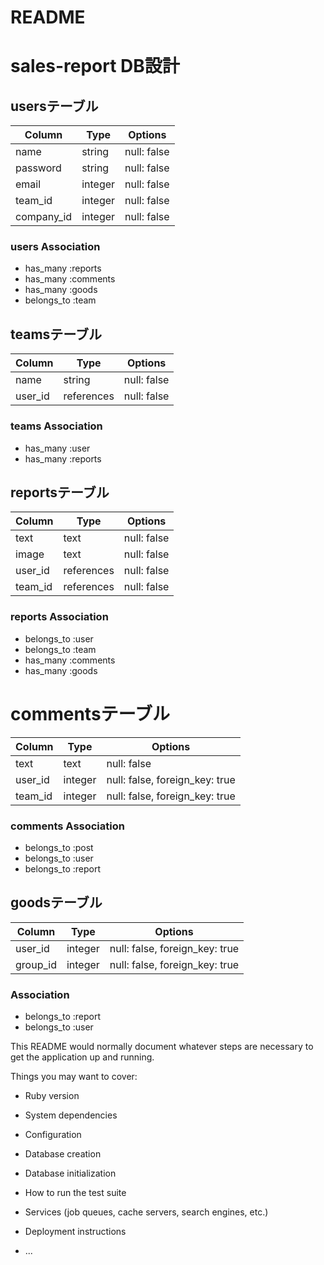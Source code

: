 # README

# sales-report DB設計
## usersテーブル
|Column|Type|Options|
|------|----|-------|
|name|string|null: false|
|password|string|null: false|
|email|integer|null: false|
|team_id|integer|null: false|
|company_id|integer|null: false|
### users Association
- has_many :reports
- has_many :comments
- has_many :goods
- belongs_to :team

## teamsテーブル
|Column|Type|Options|
|------|----|-------|
|name|string|null: false|
|user_id|references|null: false|
### teams Association
- has_many :user
- has_many :reports

## reportsテーブル
|Column|Type|Options|
|------|----|-------|
|text|text|null: false|
|image|text|null: false|
|user_id|references|null: false|
|team_id|references|null: false|
### reports Association
- belongs_to :user
- belongs_to :team
- has_many :comments
- has_many :goods

# commentsテーブル
|Column|Type|Options|
|------|----|-------|
|text|text|null: false|
|user_id|integer|null: false, foreign_key: true|
|team_id|integer|null: false, foreign_key: true|
### comments Association
- belongs_to :post
- belongs_to :user
- belongs_to :report

## goodsテーブル
|Column|Type|Options|
|------|----|-------|
|user_id|integer|null: false, foreign_key: true|
|group_id|integer|null: false, foreign_key: true|
### Association
- belongs_to :report
- belongs_to :user

This README would normally document whatever steps are necessary to get the
application up and running.

Things you may want to cover:

* Ruby version

* System dependencies

* Configuration

* Database creation

* Database initialization

* How to run the test suite

* Services (job queues, cache servers, search engines, etc.)

* Deployment instructions

* ...
